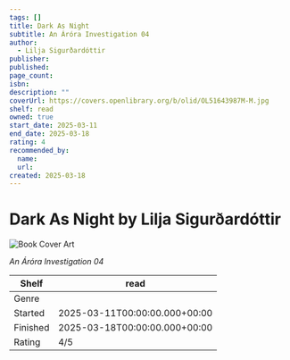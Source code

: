 ```yaml
---
tags: []
title: Dark As Night
subtitle: An Áróra Investigation 04
author:
  - Lilja Sigurðardóttir
publisher:
published:
page_count:
isbn:
description: ""
coverUrl: https://covers.openlibrary.org/b/olid/OL51643987M-M.jpg
shelf: read
owned: true
start_date: 2025-03-11
end_date: 2025-03-18
rating: 4
recommended_by:
  name:
  url:
created: 2025-03-18
---
```


# Dark As Night by Lilja Sigurðardóttir

![Book Cover Art](https://covers.openlibrary.org/b/olid/OL51643987M-M.jpg)

_An Áróra Investigation 04_

| Shelf | read |
| --- | --- |
| Genre |  |
| Started | 2025-03-11T00:00:00.000+00:00 |
| Finished | 2025-03-18T00:00:00.000+00:00 |
| Rating | 4/5 |
